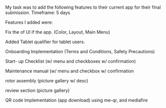 My task was to add the following features to their current app for their final submission.
Timeframe: 5 days

Features I added were:

Fix the of UI if the app. (Color, Layout, Main Menu)

Added Tablet qualifier for tablet users.

Onboarding Implementation (Terms and Conditions, Safety Precautions)

Start- up Checklist (w/ menu and checkboxes w/ confirmation)

Maintenance manual (w/ menu and checkbox w/ confirmation

rotor assembly (picture gallery w/ desc)

review section (picture gallery)

QR code Implementation (app download) using me-qr, and mediafire
